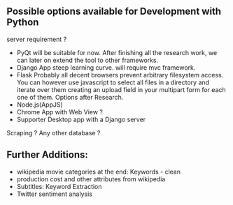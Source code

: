 Possible options available for Development with Python
------------------------------------------------------
server requirement ?

* PyQt
will be suitable for now. After finishing all the research work, we can later on extend the tool to other frameworks.
* Django App
steep learning curve. will require mvc framework.
* Flask
Probably all decent browsers prevent arbitrary filesystem access.
You can however use javascript to select all files in a directory and 
iterate over them creating an upload field in your multipart form for each one of them.
Options after Research.
* Node.js(AppJS)
* Chrome App with Web View ?
* Supporter Desktop app with a Django server

Scraping ? Any other database ?

Further Additions:
-----------------
* wikipedia movie categories at the end: Keywords - clean
* production cost and other attributes from wikipedia
* Subtitles: Keyword Extraction
* Twitter sentiment analysis
